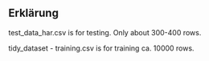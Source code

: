 ## Erklärung

test_data_har.csv is for testing. Only about 300-400 rows.

tidy_dataset - training.csv is for training ca. 10000 rows.

